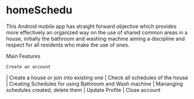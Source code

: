 # homeSchedu

This Android mobile app has straight forward objective which provides more effectively an organized way on the use of shared common areas in a house, initially the bathroom and washing machine aiming a discipline and respect for all residents who make the use of ones. 



Main Features

	Create an account
| Create a house or join into existing one
|	Check all schedules of the house
|	Creating Schedules for using Bathroom and Wash machine
|	Mananging schedules created, delete them
| Update Profile
|	Close account


